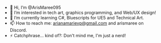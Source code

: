 - 👋 Hi, I’m @ArisMaree095 
- 👀 I’m interested in tech art, graphics programming, and Web/UX design!
- 🌱 I’m currently learning C#, Bluescripts for UE5 and Technical Art.
- 📫 How to reach me: arianamarievp@gmail.com and arismaree on Discord.
- ⚡ Catchphrase... kind of?: Don't mind me, I'm just a nerd!

<!---
ArisMaree095/ArisMaree095 is a ✨ special ✨ repository because its `README.md` (this file) appears on your GitHub profile.
You can click the Preview link to take a look at your changes.
--->
